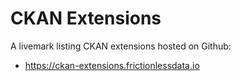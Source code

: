 # CKAN Extensions

A livemark listing CKAN extensions hosted on Github:
- https://ckan-extensions.frictionlessdata.io
